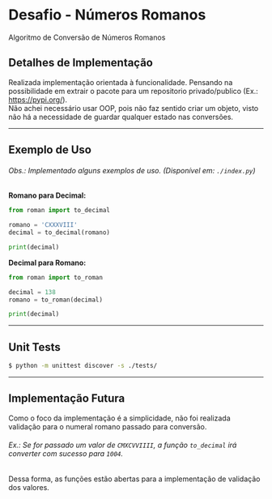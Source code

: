 # Desafio - Números Romanos
Algoritmo de Conversão de Números Romanos


## Detalhes de Implementação

Realizada implementação orientada à funcionalidade. Pensando na possibilidade em extrair o pacote para um repositorio 
privado/publico (Ex.: https://pypi.org/). <br>
Não achei necessário usar OOP, pois não faz sentido criar um objeto, visto não há a necessidade de guardar qualquer estado nas conversões. 


---

## Exemplo de Uso
###### Obs.: Implementado alguns exemplos de uso.  (Disponível em: `./index.py`)

**Romano para Decimal:**

```python
from roman import to_decimal

romano = 'CXXXVIII'
decimal = to_decimal(romano)

print(decimal)

```

**Decimal para Romano:**

```python
from roman import to_roman

decimal = 138
romano = to_roman(decimal)

print(decimal)

```

---

## Unit Tests

```bash
$ python -m unittest discover -s ./tests/
```

---

## Implementação Futura

Como o foco da implementação é a simplicidade, não foi realizada validação para o numeral romano passado para conversão. <br>
###### Ex.: Se for passado um valor de `CMXCVVIIII`, a função `to_decimal` irá converter com sucesso para `1004`.

Dessa forma, as funções estão abertas para a implementação de validação dos valores. 
